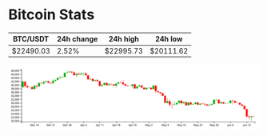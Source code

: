 # Bitcoin Stats

BTC/USDT|24h change|24h high|24h low|
|---|---|---|---|
|$22490.03|2.52%|$22995.73|$20111.62|

<img src="./chart.svg">
